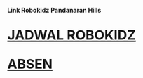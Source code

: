 <strong>Link Robokidz Pandanaran Hills</strong>

<p style="font-size:30px;"><strong><a href="https://docs.google.com/spreadsheets/d/1M3xuBua9vq5ucaza9joPB01tWvwFFM06aBt79fQ8uPs/edit?gid=0#gid=0">JADWAL ROBOKIDZ</a></strong></p>

<p style="font-size:30px;"><strong><a href="https://docs.google.com/spreadsheets/d/1t54ERdzUCRA9NwjlN1kJ2k_hst9kWtei/edit?usp=sharing&ouid=107516317933944104695&rtpof=true&sd=true">ABSEN</a></strong></p>



